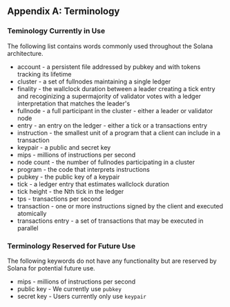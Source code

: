 ## Appendix A: Terminology

### Teminology Currently in Use

The following list contains words commonly used throughout the Solana architecture.

* account - a persistent file addressed by pubkey and with tokens tracking its lifetime
* cluster - a set of fullnodes maintaining a single ledger
* finality - the wallclock duration between a leader creating a tick entry and recoginizing
  a supermajority of validator votes with a ledger interpretation that matches the leader's
* fullnode - a full participant in the cluster - either a leader or validator node
* entry - an entry on the ledger - either a tick or a transactions entry
* instruction - the smallest unit of a program that a client can include in a transaction
* keypair - a public and secret key
* mips - millions of instructions per second
* node count - the number of fullnodes participating in a cluster
* program - the code that interprets instructions
* pubkey - the public key of a keypair
* tick - a ledger entry that estimates wallclock duration
* tick height - the Nth tick in the ledger
* tps - transactions per second
* transaction - one or more instructions signed by the client and executed atomically
* transactions entry - a set of transactions that may be executed in parallel


### Terminology Reserved for Future Use

The following keywords do not have any functionality but are reserved by Solana
for potential future use.

* mips - millions of instructions per second
* public key - We currently use `pubkey`
* secret key - Users currently only use `keypair`
